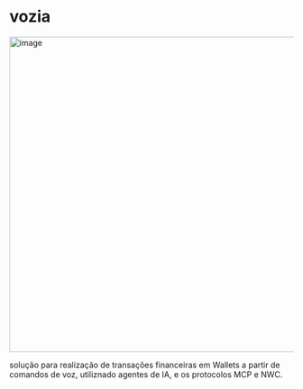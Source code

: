 # vozia

<img width="1024" height="559" alt="image" src="https://github.com/user-attachments/assets/69256bc6-9c09-4054-a0d1-3ed1df946036" />

solução para realização de transações financeiras em Wallets a partir de comandos de voz, utiliznado agentes de IA, e os protocolos MCP e NWC.
